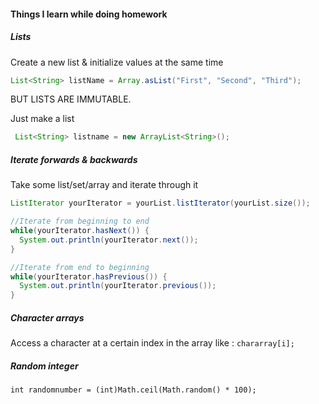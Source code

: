#### Things I learn while doing homework

##### Lists

Create a new list & initialize values at the same time

```Java
List<String> listName = Array.asList("First", "Second", "Third");
```
BUT LISTS ARE IMMUTABLE.

Just make a list
```Java
 List<String> listname = new ArrayList<String>();
```

##### Iterate forwards & backwards
Take some list/set/array and iterate through it

```Java
ListIterator yourIterator = yourList.listIterator(yourList.size());

//Iterate from beginning to end
while(yourIterator.hasNext()) {
  System.out.println(yourIterator.next());
}

//Iterate from end to beginning
while(yourIterator.hasPrevious()) {
  System.out.println(yourIterator.previous());
}
```

##### Character arrays
Access a character at a certain index in the array like : `chararray[i];`

##### Random integer
`int randomnumber = (int)Math.ceil(Math.random() * 100);`
